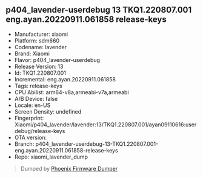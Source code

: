 ## p404_lavender-userdebug 13 TKQ1.220807.001 eng.ayan.20220911.061858 release-keys
- Manufacturer: xiaomi
- Platform: sdm660
- Codename: lavender
- Brand: Xiaomi
- Flavor: p404_lavender-userdebug
- Release Version: 13
- Id: TKQ1.220807.001
- Incremental: eng.ayan.20220911.061858
- Tags: release-keys
- CPU Abilist: arm64-v8a,armeabi-v7a,armeabi
- A/B Device: false
- Locale: en-US
- Screen Density: undefined
- Fingerprint: Xiaomi/p404_lavender/lavender:13/TKQ1.220807.001/ayan09110616:userdebug/release-keys
- OTA version: 
- Branch: p404_lavender-userdebug-13-TKQ1.220807.001-eng.ayan.20220911.061858-release-keys
- Repo: xiaomi_lavender_dump


>Dumped by [Phoenix Firmware Dumper](https://github.com/DroidDumps/phoenix_firmware_dumper)
